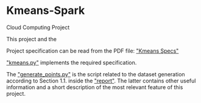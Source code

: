 # Kmeans-Spark

Cloud Computing Project

This project and the 

Project specification can be read from the PDF file: [ "Kmeans Specs"](https://github.com/lossi771/Kmeans-Spark/blob/master/Kmeans%20Specs.pdf)

["kmeans.py"](https://github.com/lossi771/Kmeans-Spark/blob/master/kmeans.py) implements the required specification.
 
The ["generate_points.py"](https://github.com/lossi771/Kmeans-Spark/blob/master/generate_points.py) is the script related to the dataset generation according to Section 1.1. inside the [ "report"](https://github.com/lossi771/Kmeans-Spark/blob/master/report.pdf). The latter contains other useful information and a short description of the most relevant feature of this project.
